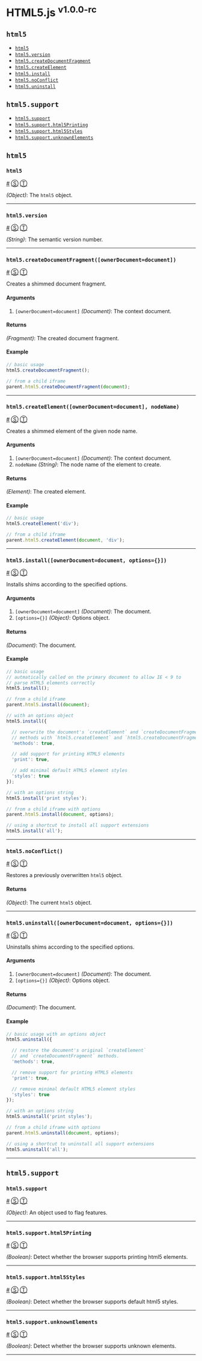# HTML5.js <sup>v1.0.0-rc</sup>

<!-- div -->


<!-- div -->

## <a id="toc"></a>`html5`
* [`html5`](#html5)
* [`html5.version`](#html5version)
* [`html5.createDocumentFragment`](#html5createdocumentfragmentownerdocumentdocument)
* [`html5.createElement`](#html5createelementownerdocumentdocument-nodename)
* [`html5.install`](#html5installownerdocumentdocument-options)
* [`html5.noConflict`](#html5noconflict)
* [`html5.uninstall`](#html5uninstallownerdocumentdocument-options)

<!-- /div -->


<!-- div -->

## `html5.support`
* [`html5.support`](#html5support)
* [`html5.support.html5Printing`](#html5supporthtml5printing)
* [`html5.support.html5Styles`](#html5supporthtml5styles)
* [`html5.support.unknownElements`](#html5supportunknownelements)

<!-- /div -->


<!-- /div -->


<!-- div -->


<!-- div -->

## `html5`

<!-- div -->

### <a id="html5"></a>`html5`
<a href="#html5">#</a> [&#x24C8;](https://github.com/bestiejs/html5.js/blob/master/html5.js#L675 "View in source") [&#x24C9;][1]

*(Object)*: The `html5` object.

* * *

<!-- /div -->


<!-- div -->

### <a id="html5version"></a>`html5.version`
<a href="#html5version">#</a> [&#x24C8;](https://github.com/bestiejs/html5.js/blob/master/html5.js#L683 "View in source") [&#x24C9;][1]

*(String)*: The semantic version number.

* * *

<!-- /div -->


<!-- div -->

### <a id="html5createdocumentfragmentownerdocumentdocument"></a>`html5.createDocumentFragment([ownerDocument=document])`
<a href="#html5createdocumentfragmentownerdocumentdocument">#</a> [&#x24C8;](https://github.com/bestiejs/html5.js/blob/master/html5.js#L533 "View in source") [&#x24C9;][1]

Creates a shimmed document fragment.

#### Arguments
1. `[ownerDocument=document]` *(Document)*: The context document.

#### Returns
*(Fragment)*: The created document fragment.

#### Example
~~~ js
// basic usage
html5.createDocumentFragment();

// from a child iframe
parent.html5.createDocumentFragment(document);
~~~

* * *

<!-- /div -->


<!-- div -->

### <a id="html5createelementownerdocumentdocument-nodename"></a>`html5.createElement([ownerDocument=document], nodeName)`
<a href="#html5createelementownerdocumentdocument-nodename">#</a> [&#x24C8;](https://github.com/bestiejs/html5.js/blob/master/html5.js#L489 "View in source") [&#x24C9;][1]

Creates a shimmed element of the given node name.

#### Arguments
1. `[ownerDocument=document]` *(Document)*: The context document.
2. `nodeName` *(String)*: The node name of the element to create.

#### Returns
*(Element)*: The created element.

#### Example
~~~ js
// basic usage
html5.createElement('div');

// from a child iframe
parent.html5.createElement(document, 'div');
~~~

* * *

<!-- /div -->


<!-- div -->

### <a id="html5installownerdocumentdocument-options"></a>`html5.install([ownerDocument=document, options={}])`
<a href="#html5installownerdocumentdocument-options">#</a> [&#x24C8;](https://github.com/bestiejs/html5.js/blob/master/html5.js#L580 "View in source") [&#x24C9;][1]

Installs shims according to the specified options.

#### Arguments
1. `[ownerDocument=document]` *(Document)*: The document.
2. `[options={}]` *(Object)*: Options object.

#### Returns
*(Document)*: The document.

#### Example
~~~ js
// basic usage
// autmatically called on the primary document to allow IE < 9 to
// parse HTML5 elements correctly
html5.install();

// from a child iframe
parent.html5.install(document);

// with an options object
html5.install({

  // overwrite the document's `createElement` and `createDocumentFragment`
  // methods with `html5.createElement` and `html5.createDocumentFragment` equivalents.
  'methods': true,

  // add support for printing HTML5 elements
  'print': true,

  // add minimal default HTML5 element styles
  'styles': true
});

// with an options string
html5.install('print styles');

// from a child iframe with options
parent.html5.install(document, options);

// using a shortcut to install all support extensions
html5.install('all');
~~~

* * *

<!-- /div -->


<!-- div -->

### <a id="html5noconflict"></a>`html5.noConflict()`
<a href="#html5noconflict">#</a> [&#x24C8;](https://github.com/bestiejs/html5.js/blob/master/html5.js#L613 "View in source") [&#x24C9;][1]

Restores a previously overwritten `html5` object.

#### Returns
*(Object)*: The current `html5` object.

* * *

<!-- /div -->


<!-- div -->

### <a id="html5uninstallownerdocumentdocument-options"></a>`html5.uninstall([ownerDocument=document, options={}])`
<a href="#html5uninstallownerdocumentdocument-options">#</a> [&#x24C8;](https://github.com/bestiejs/html5.js/blob/master/html5.js#L650 "View in source") [&#x24C9;][1]

Uninstalls shims according to the specified options.

#### Arguments
1. `[ownerDocument=document]` *(Document)*: The document.
2. `[options={}]` *(Object)*: Options object.

#### Returns
*(Document)*: The document.

#### Example
~~~ js
// basic usage with an options object
html5.uninstall({

  // restore the document's original `createElement`
  // and `createDocumentFragment` methods.
  'methods': true,

  // remove support for printing HTML5 elements
  'print': true,

  // remove minimal default HTML5 element styles
  'styles': true
});

// with an options string
html5.uninstall('print styles');

// from a child iframe with options
parent.html5.uninstall(document, options);

// using a shortcut to uninstall all support extensions
html5.uninstall('all');
~~~

* * *

<!-- /div -->


<!-- /div -->


<!-- div -->

## `html5.support`

<!-- div -->

### <a id="html5support"></a>`html5.support`
<a href="#html5support">#</a> [&#x24C8;](https://github.com/bestiejs/html5.js/blob/master/html5.js#L58 "View in source") [&#x24C9;][1]

*(Object)*: An object used to flag features.

* * *

<!-- /div -->


<!-- div -->

### <a id="html5supporthtml5printing"></a>`html5.support.html5Printing`
<a href="#html5supporthtml5printing">#</a> [&#x24C8;](https://github.com/bestiejs/html5.js/blob/master/html5.js#L117 "View in source") [&#x24C9;][1]

*(Boolean)*: Detect whether the browser supports printing html5 elements.

* * *

<!-- /div -->


<!-- div -->

### <a id="html5supporthtml5styles"></a>`html5.support.html5Styles`
<a href="#html5supporthtml5styles">#</a> [&#x24C8;](https://github.com/bestiejs/html5.js/blob/master/html5.js#L88 "View in source") [&#x24C9;][1]

*(Boolean)*: Detect whether the browser supports default html5 styles.

* * *

<!-- /div -->


<!-- div -->

### <a id="html5supportunknownelements"></a>`html5.support.unknownElements`
<a href="#html5supportunknownelements">#</a> [&#x24C8;](https://github.com/bestiejs/html5.js/blob/master/html5.js#L97 "View in source") [&#x24C9;][1]

*(Boolean)*: Detect whether the browser supports unknown elements.

* * *

<!-- /div -->


<!-- /div -->


<!-- /div -->


  [1]: #toc "Jump back to the TOC."